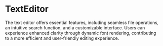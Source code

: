 # TextEditor
The text editor offers essential features, including seamless file operations, an intuitive search function, and a customizable interface. Users can experience enhanced clarity through dynamic font rendering, contributing to a more efficient and user-friendly editing experience.
